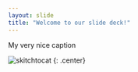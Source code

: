 ```yaml
---
layout: slide
title: "Welcome to our slide deck!"
---
```


My very nice caption

![skitchtocat](https://octodex.github.com/images/skitchtocat.png)
{: .center}

